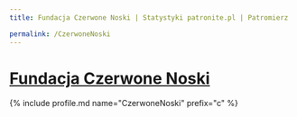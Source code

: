 ```yaml
---
title: Fundacja Czerwone Noski | Statystyki patronite.pl | Patromierz

permalink: /CzerwoneNoski
---
```


# [Fundacja Czerwone Noski](https://patronite.pl/CzerwoneNoski)

{% include profile.md name="CzerwoneNoski" prefix="c" %}
